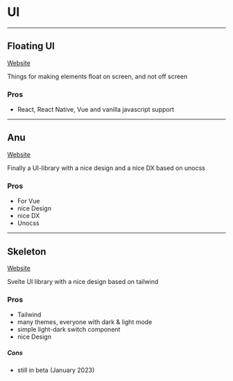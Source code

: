 # UI

---

## Floating UI

[Website](https://floating-ui.com/)

Things for making elements float on screen, and not off screen

### Pros

-   React, React Native, Vue and vanilla javascript support

---

## Anu

[Website](https://anu-vue.netlify.app/)

Finally a UI-library with a nice design and a nice DX based on unocss

### Pros

-   For Vue
-   nice Design
-   nice DX
-   Unocss

---

## Skeleton

[Website](https://www.skeleton.dev/)

Svelte UI library with a nice design based on tailwind

### Pros

-   Tailwind
-   many themes, everyone with dark & light mode
-   simple light-dark switch component
-   nice Design

##### Cons

-   still in beta (January 2023)
